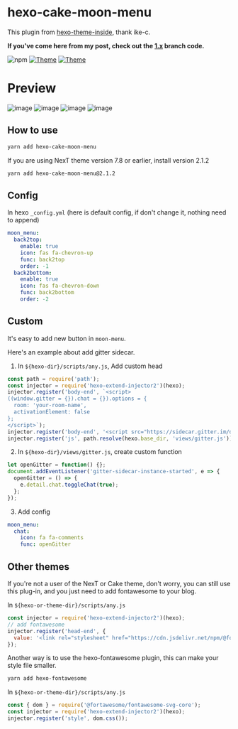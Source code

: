 # hexo-cake-moon-menu

This plugin from [hexo-theme-inside](https://github.com/ike-c/hexo-theme-inside), thank ike-c.

**If you've come here from my post, check out the [1.x](https://github.com/jiangtj-lab/hexo-cake-moon-menu/tree/1.x) branch code.**

![npm](https://img.shields.io/npm/v/hexo-cake-moon-menu.svg)
[![Theme](https://img.shields.io/badge/Theme-NexT(Pisces&Gemini):7.9.0-blue.svg)](https://theme-next.org)
[![Theme](https://img.shields.io/badge/Theme-Cake:2.0.0-blue.svg)](https://github.com/jiangtj/hexo-theme-cake)

# Preview
![image](https://user-images.githubusercontent.com/15902347/61098652-41f0ee80-a492-11e9-9c75-bb8fad0aa058.png)
![image](https://user-images.githubusercontent.com/15902347/61098668-51703780-a492-11e9-984c-a17c1509a4c6.png)
![image](https://user-images.githubusercontent.com/15902347/61098577-1110b980-a492-11e9-930e-cd0c677f7714.png)
![image](https://user-images.githubusercontent.com/15902347/61098595-1ff76c00-a492-11e9-8c66-0a702b390961.png)

## How to use

```bash
yarn add hexo-cake-moon-menu
```

If you are using NexT theme version 7.8 or earlier, install version 2.1.2

```bash
yarn add hexo-cake-moon-menu@2.1.2
```

## Config

In hexo `_config.yml` (here is default config, if don't change it, nothing need to append)

```yml
moon_menu:
  back2top:
    enable: true
    icon: fas fa-chevron-up
    func: back2top
    order: -1
  back2bottom:
    enable: true
    icon: fas fa-chevron-down
    func: back2bottom
    order: -2
```

## Custom

It's easy to add new button in `moon-menu`.

Here's an example about add gitter sidecar.

1.  In `${hexo-dir}/scripts/any.js`, Add custom head
```js
const path = require('path');
const injector = require('hexo-extend-injector2')(hexo);
injector.register('body-end', `<script>
((window.gitter = {}).chat = {}).options = {
  room: 'your-room-name',
  activationElement: false
};
</script>`);
injector.register('body-end', '<script src="https://sidecar.gitter.im/dist/sidecar.v1.js" async defer></script>');
injector.register('js', path.resolve(hexo.base_dir, 'views/gitter.js'));
```

2. In `${hexo-dir}/views/gitter.js`, create custom function
```js
let openGitter = function() {};
document.addEventListener('gitter-sidecar-instance-started', e => {
  openGitter = () => {
    e.detail.chat.toggleChat(true);
  };
});

```

3. Add config
```yml
moon_menu:
  chat:
    icon: fa fa-comments
    func: openGitter
```

## Other themes

If you're not a user of the NexT or Cake theme, don't worry, you can still use this plug-in, and you just need to add fontawesome to your blog.

In `${hexo-or-theme-dir}/scripts/any.js`
```js
const injector = require('hexo-extend-injector2')(hexo);
// add fontawesome
injector.register('head-end', {
  value: '<link rel="stylesheet" href="https://cdn.jsdelivr.net/npm/@fortawesome/fontawesome-free@5.11.2/css/all.min.css" crossorigin="anonymous">'
});
```

Another way is to use the hexo-fontawesome plugin, this can make your style file smaller.

```bash
yarn add hexo-fontawesome
```

In `${hexo-or-theme-dir}/scripts/any.js`

```js
const { dom } = require('@fortawesome/fontawesome-svg-core');
const injector = require('hexo-extend-injector2')(hexo);
injector.register('style', dom.css());
```

